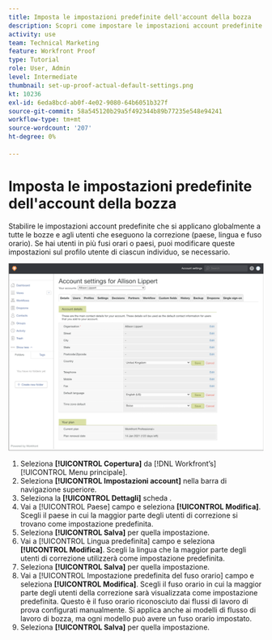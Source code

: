 ```yaml
---
title: Imposta le impostazioni predefinite dell'account della bozza
description: Scopri come impostare le impostazioni account predefinite che si applicano globalmente a tutte le bozze e agli utenti di bozze .
activity: use
team: Technical Marketing
feature: Workfront Proof
type: Tutorial
role: User, Admin
level: Intermediate
thumbnail: set-up-proof-actual-default-settings.png
kt: 10236
exl-id: 6eda8bcd-ab0f-4e02-9080-64b6051b327f
source-git-commit: 58a545120b29a5f492344b89b77235e548e94241
workflow-type: tm+mt
source-wordcount: '207'
ht-degree: 0%

---
```


# Imposta le impostazioni predefinite dell&#39;account della bozza

Stabilire le impostazioni account predefinite che si applicano globalmente a tutte le bozze e agli utenti che eseguono la correzione (paese, lingua e fuso orario). Se hai utenti in più fusi orari o paesi, puoi modificare queste impostazioni sul profilo utente di ciascun individuo, se necessario.

![Finestra delle impostazioni account per la correzione](assets/proof-system-setups-default-account-settings.png)

1. Seleziona **[!UICONTROL Copertura]** da [!DNL Workfront’s] [!UICONTROL Menu principale].
1. Seleziona **[!UICONTROL Impostazioni account]** nella barra di navigazione superiore.
1. Seleziona la **[!UICONTROL Dettagli]** scheda .
1. Vai a [!UICONTROL Paese] campo e seleziona **[!UICONTROL Modifica]**. Scegli il paese in cui la maggior parte degli utenti di correzione si trovano come impostazione predefinita.
1. Seleziona **[!UICONTROL Salva]** per quella impostazione.
1. Vai a [!UICONTROL Lingua predefinita] campo e seleziona **[!UICONTROL Modifica]**. Scegli la lingua che la maggior parte degli utenti di correzione utilizzerà come impostazione predefinita.
1. Seleziona **[!UICONTROL Salva]** per quella impostazione.
1. Vai a [!UICONTROL Impostazione predefinita del fuso orario] campo e seleziona **[!UICONTROL Modifica]**. Scegli il fuso orario in cui la maggior parte degli utenti della correzione sarà visualizzata come impostazione predefinita. Questo è il fuso orario riconosciuto dai flussi di lavoro di prova configurati manualmente. Si applica anche ai modelli di flusso di lavoro di bozza, ma ogni modello può avere un fuso orario impostato.
1. Seleziona **[!UICONTROL Salva]** per quella impostazione.
